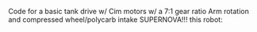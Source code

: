 Code for a basic tank drive w/ Cim motors w/ a 7:1 gear ratio
Arm rotation and compressed wheel/polycarb intake
SUPERNOVA!!! 
this robot: 
